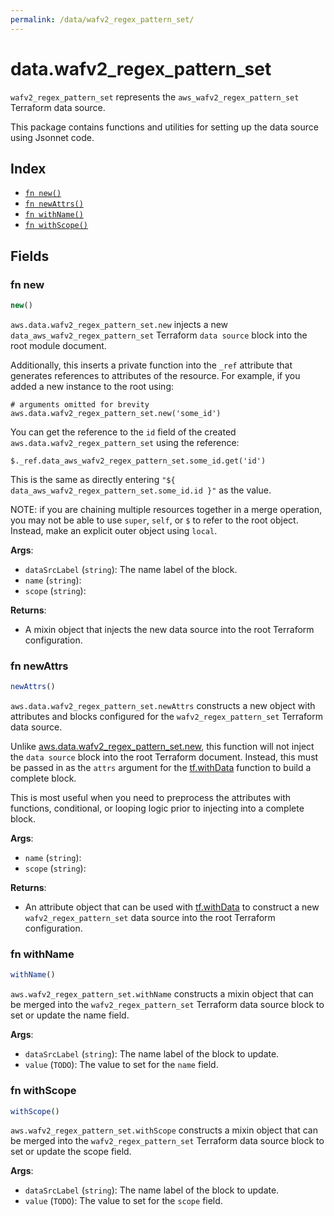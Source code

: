 ```yaml
---
permalink: /data/wafv2_regex_pattern_set/
---
```


# data.wafv2_regex_pattern_set

`wafv2_regex_pattern_set` represents the `aws_wafv2_regex_pattern_set` Terraform data source.



This package contains functions and utilities for setting up the data source using Jsonnet code.


## Index

* [`fn new()`](#fn-new)
* [`fn newAttrs()`](#fn-newattrs)
* [`fn withName()`](#fn-withname)
* [`fn withScope()`](#fn-withscope)

## Fields

### fn new

```ts
new()
```


`aws.data.wafv2_regex_pattern_set.new` injects a new `data_aws_wafv2_regex_pattern_set` Terraform `data source`
block into the root module document.

Additionally, this inserts a private function into the `_ref` attribute that generates references to attributes of the
resource. For example, if you added a new instance to the root using:

    # arguments omitted for brevity
    aws.data.wafv2_regex_pattern_set.new('some_id')

You can get the reference to the `id` field of the created `aws.data.wafv2_regex_pattern_set` using the reference:

    $._ref.data_aws_wafv2_regex_pattern_set.some_id.get('id')

This is the same as directly entering `"${ data_aws_wafv2_regex_pattern_set.some_id.id }"` as the value.

NOTE: if you are chaining multiple resources together in a merge operation, you may not be able to use `super`, `self`,
or `$` to refer to the root object. Instead, make an explicit outer object using `local`.

**Args**:
  - `dataSrcLabel` (`string`): The name label of the block.
  - `name` (`string`): 
  - `scope` (`string`): 

**Returns**:
- A mixin object that injects the new data source into the root Terraform configuration.


### fn newAttrs

```ts
newAttrs()
```


`aws.data.wafv2_regex_pattern_set.newAttrs` constructs a new object with attributes and blocks configured for the `wafv2_regex_pattern_set`
Terraform data source.

Unlike [aws.data.wafv2_regex_pattern_set.new](#fn-wafv2regexpatternsetnew), this function will not inject the `data source`
block into the root Terraform document. Instead, this must be passed in as the `attrs` argument for the
[tf.withData](https://github.com/tf-libsonnet/core/tree/main/docs#fn-withdata) function to build a complete block.

This is most useful when you need to preprocess the attributes with functions, conditional, or looping logic prior to
injecting into a complete block.

**Args**:
  - `name` (`string`): 
  - `scope` (`string`): 

**Returns**:
  - An attribute object that can be used with [tf.withData](https://github.com/tf-libsonnet/core/tree/main/docs#fn-withdata) to construct a new `wafv2_regex_pattern_set` data source into the root Terraform configuration.


### fn withName

```ts
withName()
```

`aws.wafv2_regex_pattern_set.withName` constructs a mixin object that can be merged into the `wafv2_regex_pattern_set`
Terraform data source block to set or update the name field.



**Args**:
  - `dataSrcLabel` (`string`): The name label of the block to update.
  - `value` (`TODO`): The value to set for the `name` field.


### fn withScope

```ts
withScope()
```

`aws.wafv2_regex_pattern_set.withScope` constructs a mixin object that can be merged into the `wafv2_regex_pattern_set`
Terraform data source block to set or update the scope field.



**Args**:
  - `dataSrcLabel` (`string`): The name label of the block to update.
  - `value` (`TODO`): The value to set for the `scope` field.
